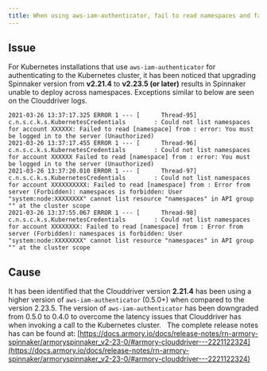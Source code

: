 ```yaml
---
title: When using aws-iam-authenticator, fail to read namespaces and failing to deploy to k8s clusters
---
```


## Issue
For Kubernetes installations that use ```aws-iam-authenticator``` for authenticating to the Kubernetes cluster, it has been noticed that upgrading Spinnaker version from **v2.21.4** to **v2.23.5 (or later)** results in Spinnaker unable to deploy across namespaces. Exceptions similar to below are seen on the Clouddriver logs.

```
2021-03-26 13:37:17.325 ERROR 1 --- [      Thread-95] c.n.s.c.k.s.KubernetesCredentials        : Could not list namespaces for account XXXXXX: Failed to read [namespace] from : error: You must be logged in to the server (Unauthorized)
2021-03-26 13:37:17.455 ERROR 1 --- [      Thread-96] c.n.s.c.k.s.KubernetesCredentials        : Could not list namespaces for account XXXXXX Failed to read [namespace] from : error: You must be logged in to the server (Unauthorized)
2021-03-26 13:37:20.010 ERROR 1 --- [      Thread-97] c.n.s.c.k.s.KubernetesCredentials        : Could not list namespaces for account XXXXXXXXXX: Failed to read [namespace] from : Error from server (Forbidden): namespaces is forbidden: User "system:node:XXXXXXXX" cannot list resource "namespaces" in API group "" at the cluster scope
2021-03-26 13:37:55.067 ERROR 1 --- [      Thread-98] c.n.s.c.k.s.KubernetesCredentials        : Could not list namespaces for account XXXXXXXX: Failed to read [namespace] from : Error from server (Forbidden): namespaces is forbidden: User "system:node:XXXXXXXX" cannot list resource "namespaces" in API group "" at the cluster scope
```

## Cause
It has been identified that the Clouddriver version **2.21.4** has been using a higher version of ```aws-iam-authenticator``` (0.5.0+) when compared to the version 2.23.5. The version of ```aws-iam-authenticator``` has been downgraded from 0.5.0 to 0.4.0 to overcome the latency issues that Clouddriver has when invoking a call to the Kubernetes cluster.   The complete release notes has can be found at: [https://docs.armory.io/docs/release-notes/rn-armory-spinnaker/armoryspinnaker_v2-23-0/#armory-clouddriver---2221122324](https://docs.armory.io/docs/release-notes/rn-armory-spinnaker/armoryspinnaker_v2-23-0/#armory-clouddriver---2221122324)


